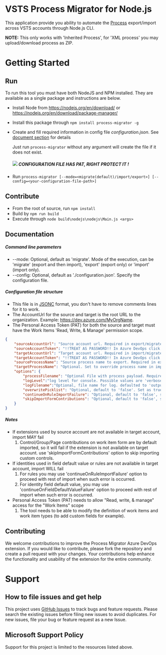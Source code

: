 # VSTS Process Migrator for Node.js

This application provide you ability to automate the [Process](https://docs.microsoft.com/en-us/vsts/work/customize/process/manage-process?view=vsts) export/import across VSTS accounts through Node.js CLI.

**NOTE:** This only works with 'Inherited Process', for 'XML process' you may upload/download process as ZIP. 
 
# Getting Started

## Run

To run this tool you must have both NodeJS and NPM installed. They are available as a single package and instructions are below.

- Install Node from https://nodejs.org/en/download/ or https://nodejs.org/en/download/package-manager/
- Install this package through `npm install process-migrator -g` 
- Create and fill required information in config file *configuration.json*. See [document section](#documentation) for details

   Just run ```process-migrator``` without any argument will create the file if it does not exist.

   ##### ![](https://imgplaceholder.com/100x17/cccccc/fe2904?text=WARNING&font-size=15) CONFIGURATION FILE HAS PAT, RIGHT PROTECT IT !
- Run `process-migrator [--mode=<migrate(default)/import/export>] [--config=<your-configuration-file-path>]`
  
## Contribute

- From the root of source, run `npm install`
- Build by `npm run build`
- Execute through `node build\nodejs\nodejs\Main.js <args>`

## Documentation

##### Command line parameters
- --mode: Optional, default as 'migrate'. Mode of the execution, can be 'migrate' (export and then import), 'export' (export only) or 'import' (import only).
- --config: Optional, default as './configuration.json'. Specify the configuration file.

##### Configuration file structure
- This file is in [JSONC](https://github.com/Microsoft/node-jsonc-parser) format, you don't have to remove comments lines for it to work. 
- The AccountUrl for the source and target is the root URL to the organization. Example: https://dev.azure.com/MyOrgName.
- The Personal Access Token (PAT) for both the source and target must have the Work Items 'Read, Write, & Manage' permission scope.

``` json
{
    "sourceAccountUrl": "Source account url. Required in export/migrate mode, ignored in import mode.",
    "sourceAccountToken": "!!TREAT AS PASSWORD!! In Azure DevOps click on user settings personal access tokens an generate a token for source account. Required in export/migrate mode, ignored in import mode.",
    "targetAccountUrl": "Target account url. Required in import/migrate mode, ignored in export mode.",
    "targetAccountToken": "!!TREAT AS PASSWORD!! In Azure DevOps click on user settings personal access tokens and generate a token for target account. Required in import/migrate mode, ignored in export mode.",
    "sourceProcessName": "Source process name to export. Required in export/migrate mode, ignored in import mode.",
    "targetProcessName": "Optional. Set to override process name in import/migrate mode.",
    "options": {
        "processFilename": "Optional File with process payload. Required in import mode, optional for export/migrate mode.",
        "logLevel":"log level for console. Possible values are 'verbose'/'information'/'warning'/'error' or null.",
        "logFilename":"Optional, file name for log. defaulted to 'output/processMigrator.log'.",
        "overwritePicklist": "Optional, default to 'false'. Set as true to overwrite picklist if exists on target or import will fail when picklist entries varies across source and target.",
        "continueOnRuleImportFailure": "Optional, default to 'false', set true to continue import on failure importing rules, warning will be provided.",
        "skipImportFormContributions": "Optional, default to 'false', set true to skip import control contributions on work item form.",
    }
}
```

##### Notes 
- If extensions used by source account are not available in target account, import MAY fail
   1) Control/Group/Page contributions on work item form are by default imported, so it will fail if the extension is not available on target account. use 'skipImportFormContributions' option to skip importing custom controls.
- If identities used in field default value or rules are not available in target account, import WILL fail
   1) For rules you may use 'continueOnRuleImportFailure' option to proceed with rest of import when such error is occurred.
   2) For identity field default value, you may use 'continueOnFieldDefaultValueFailure' option to proceed with rest of import when such error is occurred.
- Personal Access Token (PAT) needs to allow "Read, write, & manage" access for the "Work Items" scope
   1) The tool needs to be able to modify the definition of work items and work item types (to add custom fields for example).


## Contributing

We welcome contributions to improve the Process Migrator Azure DevOps extension. If you would like to contribute, please fork the repository and create a pull request with your changes. Your contributions help enhance the functionality and usability of the extension for the entire community.


# Support

## How to file issues and get help

This project uses [GitHub Issues](https://github.com/microsoft/process-migrator/issues) to track bugs and feature requests. Please search the existing issues before filing new issues to avoid duplicates. For new issues, file your bug or feature request as a new Issue. 

## Microsoft Support Policy
Support for this project is limited to the resources listed above.




   

